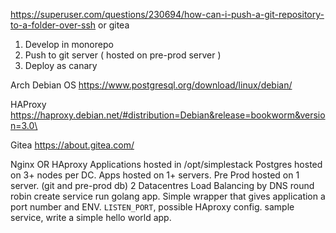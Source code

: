 https://superuser.com/questions/230694/how-can-i-push-a-git-repository-to-a-folder-over-ssh or gitea

1. Develop in monorepo
2. Push to git server ( hosted on pre-prod server )
3. Deploy as canary



Arch
Debian OS
https://www.postgresql.org/download/linux/debian/

HAProxy
https://haproxy.debian.net/#distribution=Debian&release=bookworm&version=3.0\

Gitea
https://about.gitea.com/


Nginx OR HAproxy 
Applications hosted in /opt/simplestack
Postgres hosted on 3+ nodes per DC. 
Apps hosted on 1+ servers.
Pre Prod hosted on 1 server. (git and pre-prod db)
2 Datacentres
Load Balancing by DNS round robin
create service run golang app. Simple wrapper that gives application a port number and ENV. `LISTEN_PORT`, possible HAproxy config.
sample service, write a simple hello world app.
